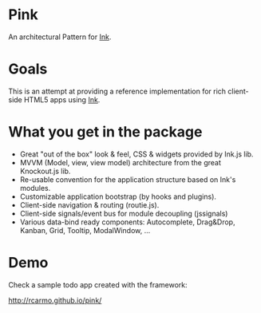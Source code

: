 Pink
=========

An architectural Pattern for [Ink][i].

# Goals

This is an attempt at providing a reference implementation for rich client-side HTML5 apps using [Ink][i].

# What you get in the package

- Great "out of the box" look & feel, CSS & widgets provided by Ink.js lib.
- MVVM (Model, view, view model) architecture from the great Knockout.js lib.
- Re-usable convention for the application structure based on Ink's modules.
- Customizable application bootstrap (by hooks and plugins).
- Client-side navigation & routing (routie.js).
- Client-side signals/event bus for module decoupling (jssignals)
- Various data-bind ready components: Autocomplete, Drag&Drop, Kanban, Grid, Tooltip, ModalWindow, ...


# Demo

Check a sample todo app created with the framework:

http://rcarmo.github.io/pink/

 

[i]: https://github.com/sapo/Ink
